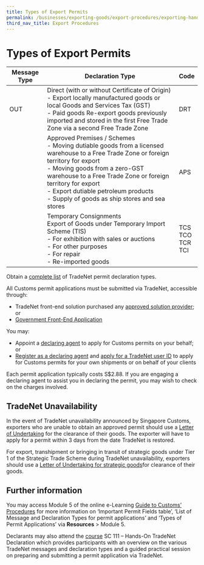 ```yaml
---
title: Types of Export Permits
permalink: /businesses/exporting-goods/export-procedures/exporting-hand-carried-commercial-goods
third_nav_title: Export Procedures
---
```


# Types of Export Permits

| Message Type | Declaration Type  | Code    |
|--------------|-------------|-----------------|
| OUT          | Direct \(with or without Certificate of Origin\)  <br>- Export locally manufactured goods or local Goods and Services Tax \(GST\)<br>- Paid goods Re\-export goods previously imported and stored in the first Free Trade Zone via a second Free Trade Zone      | DRT  |
|              | Approved Premises / Schemes<br>- Moving dutiable goods from a licensed warehouse to a Free Trade Zone or foreign territory for export <br>- Moving goods from a zero\-GST warehouse to a Free Trade Zone or foreign territory for export <br>- Export dutiable petroleum products <br>- Supply of goods as ship stores and sea stores | APS    |
|              | Temporary Consignments <br>Export of Goods under Temporary Import Scheme \(TIS\)<br>- For exhibition with sales or auctions <br>- For other purposes <br>- For repair <br>- Re-imported goods      | TCS<br>TCO<br> TCR<br> TCI |


Obtain a  [complete list](https://www.customs.gov.sg/-/media/cus/files/business/exporting-goods/export-procedures/types-of-export-permits/complete-list-trade-net.pdf?la=en&hash=08945BF321E12490300AE58D4670D2B667532225)  of TradeNet permit declaration types.

All Customs permit applications must be submitted via TradeNet, accessible through:

-   TradeNet front-end solution purchased any  [approved solution provider](/about-us/07a2-tradenet-solution-providers); or
-   [Government Front-End Application](https://www.tradenet.gov.sg/tradenet/login.portal)

You may:

-   Appoint a  [declaring agent](/businesses/resources/directories-of-service-providers/list-of-local-forwarding-agents)  to apply for Customs permits on your behalf; or
-   [Register as a declaring agent](/businesses/00g-apply-update-renew-terminate-declaring-agent(da)-account-and-declarant)  and  [apply for a TradeNet user ID](/about-us/07a1-what-you-need-to-know) to apply for Customs permits for your own shipments or on behalf of your clients

Each permit application typically costs S$2.88. If you are engaging a declaring agent to assist you in declaring the permit, you may wish to check on the charges involved.

## TradeNet Unavailability

In the event of TradeNet unavailability announced by Singapore Customs, exporters who are unable to obtain an approved permit should use a  [Letter of Undertaking](https://www.customs.gov.sg/-/media/cus/files/business/exporting-goods/export-procedures/types-of-export-permits/lou-template-for-tn-unavailability-6aug15.docx?la=en&hash=56CB9E019226AF1781003EC1CD851A715BA14422)  for the clearance of their goods. The exporter will have to apply for a permit within 3 days from the date TradeNet is restored.

For export, transhipment or bringing in transit of strategic goods under Tier 1 of the Strategic Trade Scheme during TradeNet unavailability, exporters should use a  [Letter of Undertaking for strategic goods](https://www.customs.gov.sg/-/media/cus/files/business/exporting-goods/export-procedures/types-of-export-permits/lou-for-strategic-goods.docx?la=en&hash=B8C2C374184D53B92789C1A006ECB340414C031F)for clearance of their goods.

## Further information

You may access Module 5 of the online e-Learning [Guide to Customs’ Procedures](https://www.customs.gov.sg/-/media/cus/files/e-learning/main.html) for more information on ‘Important Permit Fields table’, ‘List of Message and Declaration Types for permit applications’ and ‘Types of Permit Applications’ via **Resources** > Module 5.

Declarants may also attend the [course](/businesses/resources/courses-and-events) SC 111 – Hands-On TradeNet Declaration which provides participants with an overview on the various TradeNet messages and declaration types and a guided practical session on preparing and submitting a permit application via TradeNet.
